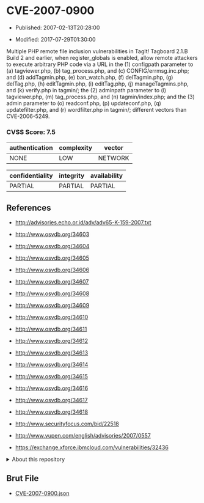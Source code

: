 # CVE-2007-0900

- Published: 2007-02-13T20:28:00

- Modified: 2017-07-29T01:30:00

Multiple PHP remote file inclusion vulnerabilities in TagIt! Tagboard 2.1.B Build 2 and earlier, when register_globals is enabled, allow remote attackers to execute arbitrary PHP code via a URL in the (1) configpath parameter to (a) tagviewer.php, (b) tag_process.php, and (c) CONFIG/errmsg.inc.php; and (d) addTagmin.php, (e) ban_watch.php, (f) delTagmin.php, (g) delTag.php, (h) editTagmin.php, (i) editTag.php, (j) manageTagmins.php, and (k) verify.php in tagmin/; the (2) adminpath parameter to (l) tagviewer.php, (m) tag_process.php, and (n) tagmin/index.php; and the (3) admin parameter to (o) readconf.php, (p) updateconf.php, (q) updatefilter.php, and (r) wordfilter.php in tagmin/; different vectors than CVE-2006-5249.

### CVSS Score: **7.5**

| authentication | complexity | vector |
| --- | --- | --- |
| NONE | LOW | NETWORK |

| confidentiality | integrity | availability |
| --- | --- | --- |
| PARTIAL | PARTIAL | PARTIAL |

## References

* http://advisories.echo.or.id/adv/adv65-K-159-2007.txt

* http://www.osvdb.org/34603

* http://www.osvdb.org/34604

* http://www.osvdb.org/34605

* http://www.osvdb.org/34606

* http://www.osvdb.org/34607

* http://www.osvdb.org/34608

* http://www.osvdb.org/34609

* http://www.osvdb.org/34610

* http://www.osvdb.org/34611

* http://www.osvdb.org/34612

* http://www.osvdb.org/34613

* http://www.osvdb.org/34614

* http://www.osvdb.org/34615

* http://www.osvdb.org/34616

* http://www.osvdb.org/34617

* http://www.osvdb.org/34618

* http://www.securityfocus.com/bid/22518

* http://www.vupen.com/english/advisories/2007/0557

* https://exchange.xforce.ibmcloud.com/vulnerabilities/32436

<details>
<summary>About this repository</summary> 

  This repository is part of the project [Live Hack CVE](https://github.com/Live-Hack-CVE). Main website can be found [www.live-hack.org](https://www.live-hack.org) 
  
  Made by [Sn0wAlice](https://github.com/Sn0wAlice) for the people that care about security and need to have a feed of the latest CVEs. Hope you enjoy it, don't forget to star the repo and follow me on [Twitter](https://twitter.com/Sn0wAlice) and [Github](https://github.com/Sn0wAlice). And that is my [personnal website](https://www.alice-snow.me/)

  - [Home Page](https://github.com/Live-Hack-CVE)
  - [Framework](https://github.com/Live-Hack-CVE/cve-framework)
  - [CVE database](https://github.com/Live-Hack-CVE/full_database)
  - [Changelog](https://github.com/Live-Hack-CVE/Changelog)
</details>

## Brut File

* [CVE-2007-0900.json](https://raw.githubusercontent.com/Live-Hack-CVE/full_database/main/cves/2007/CVE-2007-0900.json)

